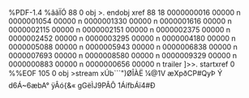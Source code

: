 %PDF-1.4 %âãÏÓ 88 0 obj >. endobj xref 88 18 0000000016 00000 n 0000001054 00000 n 0000001330 00000 n 0000001616 00000 n 0000002115 00000 n 0000002151 00000 n 0000002375 00000 n 0000002452 00000 n 0000003295 00000 n 0000004180 00000 n 0000005088 00000 n 0000005943 00000 n 0000006838 00000 n 0000007693 00000 n 0000008580 00000 n 0000009329 00000 n 0000000883 00000 n 0000000656 00000 n trailer \]>>. startxref 0 %%EOF 105 0 obj >stream xÚb\`\`\`")ØÎÀË ¼@1V æXpðCP#QyÞ Ý d6Á~6æbA° ÿÂó{&« gGëÌJ9PÂÔ 1ÁífbÁï4#Ð